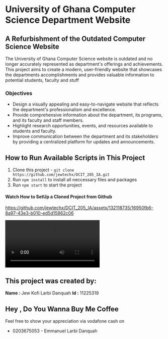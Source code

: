 # University of Ghana Computer Science Department Website

## A Refurbishment of the Outdated Computer Science Website

The University of Ghana Computer Science website is outdated and no longer accurately represented as department's offerings and achievements.
This project aims to create a modern, user-friendly website  that showcases the departments accomplishments and provides valuable information to potential students,
faculty and stuff

### Objectives
* Design a visually appealing and easy-to-navigate website that reflects the department's professionalism and excellence.
* Provide comprehensive information about the department, its programs, and its faculty and staff members.
* Highlight research opportunities, events, and resources available to students and faculty.
* Improve communication between the department and its stakeholders by providing a centralized platform for updates and announcements.


## How to Run Available Scripts in This Project
1. Clone this project - `git clone https://github.com/jewtechx/DCIT_205_IA.git`
2. Run `npm install` to install all neccessary files and packages
3. Run `npm start` to start the project

#### Watch How to SetUp a Cloned Project from Github

https://github.com/jewtechx/DCIT_205_IA/assets/132118735/16950fb6-8a97-43e3-b010-ed5d15862c06


<video>
  <source src="https://youtu.be/7qHLRh17xrg"/>
</video>




## This project was created by:
<b> Name : </b>Jew Kofi Larbi Danquah
<b> Id :</b> 11225319




## Hey , Do You Wanna Buy Me Coffee
Feel free to show your appreciation via vodafone cash on 
* 0203675053 - Emmanuel Larbi Danquah


